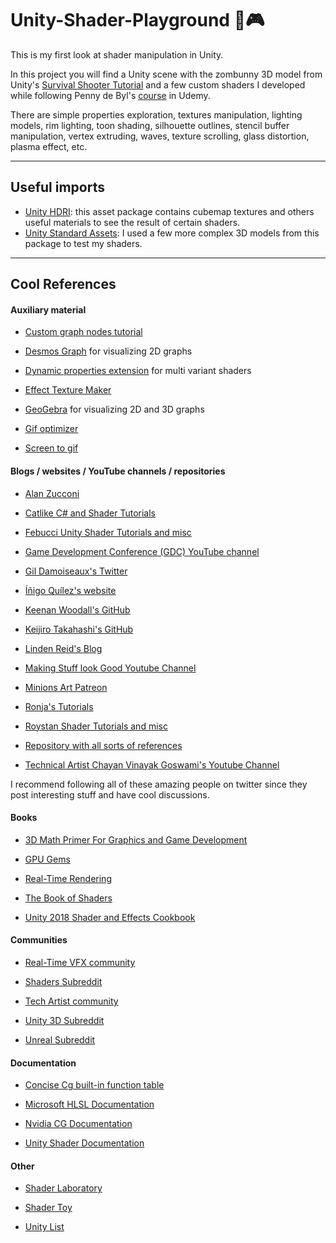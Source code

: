 # Unity-Shader-Playground 📐🎮
This is my first look at shader manipulation in Unity.

In this project you will find a Unity scene with the zombunny 3D model from Unity's [Survival Shooter Tutorial](https://unity3d.com/learn/tutorials/s/survival-shooter-tutorial) and a few custom shaders I developed while following Penny de Byl's [course](https://www.udemy.com/unity-shaders/learn/v4/overview) in Udemy.

There are simple properties exploration, textures manipulation, lighting models, rim lighting, toon shading, silhouette outlines, stencil buffer manipulation, vertex extruding, waves, texture scrolling, glass distortion, plasma effect, etc.

---
## Useful imports
- [Unity HDRI](https://assetstore.unity.com/packages/essentials/beta-projects/unity-hdri-pack-72511): this asset package contains cubemap textures and others useful materials to see the result of certain shaders.
- [Unity Standard Assets](https://assetstore.unity.com/packages/essentials/asset-packs/standard-assets-32351): I used a few more complex 3D models from this package to test my shaders.

---

## Cool References

#### Auxiliary material

- [Custom graph nodes tutorial](https://connect.unity.com/p/getting-light-information-with-a-custom-node-in-shadergraph)

- [Desmos Graph](https://www.desmos.com/calculator) for visualizing 2D graphs

- [Dynamic properties extension](https://forum.unity.com/threads/sharing-is-caring-hiding-optional-material-parameters.349952/) for multi variant shaders

- [Effect Texture Maker](https://mebiusbox.github.io/contents/EffectTextureMaker/)

- [GeoGebra](https://www.geogebra.org/3d?lang=en) for visualizing 2D and 3D graphs

- [Gif optimizer](https://ezgif.com/optimize)

- [Screen to gif](https://www.screentogif.com/)

#### Blogs / websites / YouTube channels / repositories

- [Alan Zucconi](https://www.alanzucconi.com/)

- [Catlike C# and Shader Tutorials](https://catlikecoding.com/unity/tutorials/?fbclid=IwAR2HaODbCqZyZnI6-DtvP_HX2gE6te61sQKLySlTafv_RhvhbSpcc81oAls)

- [Febucci Unity Shader Tutorials and misc](https://www.febucci.com/tutorials/)

- [Game Development Conference (GDC) YouTube channel](https://www.youtube.com/channel/UC0JB7TSe49lg56u6qH8y_MQ)

- [Gil Damoiseaux's Twitter](https://twitter.com/Gaxil)

- [Íñigo Quílez's website](https://www.iquilezles.org/)

- [Keenan Woodall's GitHub](https://github.com/keenanwoodall)

- [Keijiro Takahashi's GitHub](https://github.com/keijiro)

- [Linden Reid's Blog](https://lindenreid.wordpress.com/)

- [Making Stuff look Good Youtube Channel](https://www.youtube.com/channel/UCEklP9iLcpExB8vp_fWQseg)

- [Minions Art Patreon](https://www.patreon.com/posts/how-i-got-with-19042499)

- [Ronja's Tutorials](https://ronja-tutorials.tumblr.com/tagged/tutorial/chrono)

- [Roystan Shader Tutorials and misc](https://roystan.net)

- [Repository with all sorts of references](https://github.com/sindresorhus/awesome)

- [Technical Artist Chayan Vinayak Goswami's Youtube Channel](https://www.youtube.com/channel/UCwtWCujRCWK9ba3f474sTOQ)

I recommend following all of these amazing people on twitter since they post interesting stuff and have cool discussions.

#### Books

- [3D Math Primer For Graphics and Game Development](https://www.amazon.com/Primer-Graphics-Development-Wordware-Library/dp/1556229119)

- [GPU Gems](https://developer.nvidia.com/gpugems/GPUGems3/gpugems3_ch01.html)

- [Real-Time Rendering](http://www.realtimerendering.com/book.html)

- [The Book of Shaders](https://thebookofshaders.com/)

- [Unity 2018 Shader and Effects Cookbook](https://www.amazon.com/Unity-2018-Shaders-Effects-Cookbook/dp/1788396235)

#### Communities

- [Real-Time VFX community](https://realtimevfx.com)

- [Shaders Subreddit](https://www.reddit.com/r/shaders/)

- [Tech Artist community](http://tech-artists.org/)

- [Unity 3D Subreddit](https://www.reddit.com/r/Unity3D/)

- [Unreal Subreddit](https://www.reddit.com/r/unrealengine/)

#### Documentation

- [Concise Cg built-in function table](https://www.sjbaker.org/wiki/index.php?title=Concise_Cg_built-in_function_table)

- [Microsoft HLSL Documentation](https://docs.microsoft.com/en-us/windows/desktop/direct3dhlsl/dx-graphics-hlsl)

- [Nvidia CG Documentation](http://developer.download.nvidia.com/cg/index_stdlib.html)

- [Unity Shader Documentation](https://docs.unity3d.com/Manual/SL-SurfaceShaders.html)

#### Other

- [Shader Laboratory](http://www.shaderslab.com/shaders.html)

- [Shader Toy](https://www.shadertoy.com/)

- [Unity List](https://unitylist.com/)


